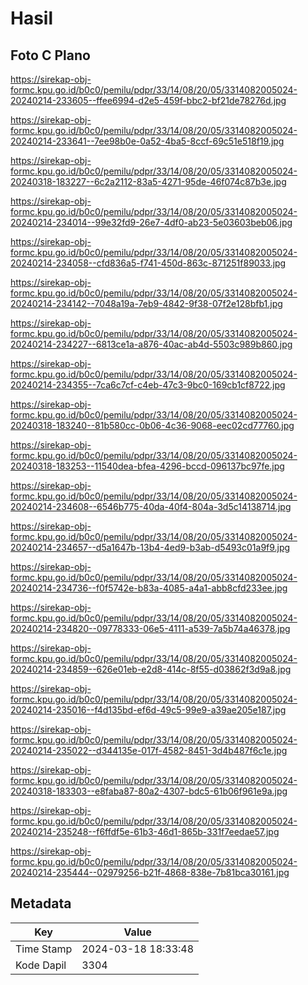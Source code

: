 # Hasil

## Foto C Plano

https://sirekap-obj-formc.kpu.go.id/b0c0/pemilu/pdpr/33/14/08/20/05/3314082005024-20240214-233605--ffee6994-d2e5-459f-bbc2-bf21de78276d.jpg

https://sirekap-obj-formc.kpu.go.id/b0c0/pemilu/pdpr/33/14/08/20/05/3314082005024-20240214-233641--7ee98b0e-0a52-4ba5-8ccf-69c51e518f19.jpg

https://sirekap-obj-formc.kpu.go.id/b0c0/pemilu/pdpr/33/14/08/20/05/3314082005024-20240318-183227--6c2a2112-83a5-4271-95de-46f074c87b3e.jpg

https://sirekap-obj-formc.kpu.go.id/b0c0/pemilu/pdpr/33/14/08/20/05/3314082005024-20240214-234014--99e32fd9-26e7-4df0-ab23-5e03603beb06.jpg

https://sirekap-obj-formc.kpu.go.id/b0c0/pemilu/pdpr/33/14/08/20/05/3314082005024-20240214-234058--cfd836a5-f741-450d-863c-871251f89033.jpg

https://sirekap-obj-formc.kpu.go.id/b0c0/pemilu/pdpr/33/14/08/20/05/3314082005024-20240214-234142--7048a19a-7eb9-4842-9f38-07f2e128bfb1.jpg

https://sirekap-obj-formc.kpu.go.id/b0c0/pemilu/pdpr/33/14/08/20/05/3314082005024-20240214-234227--6813ce1a-a876-40ac-ab4d-5503c989b860.jpg

https://sirekap-obj-formc.kpu.go.id/b0c0/pemilu/pdpr/33/14/08/20/05/3314082005024-20240214-234355--7ca6c7cf-c4eb-47c3-9bc0-169cb1cf8722.jpg

https://sirekap-obj-formc.kpu.go.id/b0c0/pemilu/pdpr/33/14/08/20/05/3314082005024-20240318-183240--81b580cc-0b06-4c36-9068-eec02cd77760.jpg

https://sirekap-obj-formc.kpu.go.id/b0c0/pemilu/pdpr/33/14/08/20/05/3314082005024-20240318-183253--11540dea-bfea-4296-bccd-096137bc97fe.jpg

https://sirekap-obj-formc.kpu.go.id/b0c0/pemilu/pdpr/33/14/08/20/05/3314082005024-20240214-234608--6546b775-40da-40f4-804a-3d5c14138714.jpg

https://sirekap-obj-formc.kpu.go.id/b0c0/pemilu/pdpr/33/14/08/20/05/3314082005024-20240214-234657--d5a1647b-13b4-4ed9-b3ab-d5493c01a9f9.jpg

https://sirekap-obj-formc.kpu.go.id/b0c0/pemilu/pdpr/33/14/08/20/05/3314082005024-20240214-234736--f0f5742e-b83a-4085-a4a1-abb8cfd233ee.jpg

https://sirekap-obj-formc.kpu.go.id/b0c0/pemilu/pdpr/33/14/08/20/05/3314082005024-20240214-234820--09778333-06e5-4111-a539-7a5b74a46378.jpg

https://sirekap-obj-formc.kpu.go.id/b0c0/pemilu/pdpr/33/14/08/20/05/3314082005024-20240214-234859--626e01eb-e2d8-414c-8f55-d03862f3d9a8.jpg

https://sirekap-obj-formc.kpu.go.id/b0c0/pemilu/pdpr/33/14/08/20/05/3314082005024-20240214-235016--f4d135bd-ef6d-49c5-99e9-a39ae205e187.jpg

https://sirekap-obj-formc.kpu.go.id/b0c0/pemilu/pdpr/33/14/08/20/05/3314082005024-20240214-235022--d344135e-017f-4582-8451-3d4b487f6c1e.jpg

https://sirekap-obj-formc.kpu.go.id/b0c0/pemilu/pdpr/33/14/08/20/05/3314082005024-20240318-183303--e8faba87-80a2-4307-bdc5-61b06f961e9a.jpg

https://sirekap-obj-formc.kpu.go.id/b0c0/pemilu/pdpr/33/14/08/20/05/3314082005024-20240214-235248--f6ffdf5e-61b3-46d1-865b-331f7eedae57.jpg

https://sirekap-obj-formc.kpu.go.id/b0c0/pemilu/pdpr/33/14/08/20/05/3314082005024-20240214-235444--02979256-b21f-4868-838e-7b81bca30161.jpg


## Metadata

| Key        | Value               |
| ---------- | ------------------- |
| Time Stamp | 2024-03-18 18:33:48 |
| Kode Dapil | 3304                |



